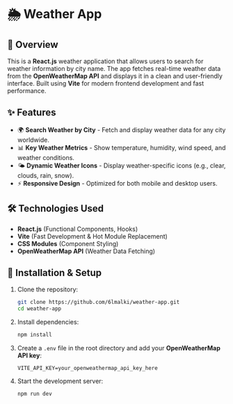# 🌦️ Weather App

## 🌟 Overview
This is a **React.js** weather application that allows users to search for weather information by city name. The app fetches real-time weather data from the **OpenWeatherMap API** and displays it in a clean and user-friendly interface. Built using **Vite** for modern frontend development and fast performance.

## ✨ Features
- 🌍 **Search Weather by City** - Fetch and display weather data for any city worldwide.
- 📊 **Key Weather Metrics** - Show temperature, humidity, wind speed, and weather conditions.
- 🌤️ **Dynamic Weather Icons** - Display weather-specific icons (e.g., clear, clouds, rain, snow).
- ⚡ **Responsive Design** - Optimized for both mobile and desktop users.

## 🛠️ Technologies Used
- **React.js** (Functional Components, Hooks)
- **Vite** (Fast Development & Hot Module Replacement)
- **CSS Modules** (Component Styling)
- **OpenWeatherMap API** (Weather Data Fetching)

## 🚀 Installation & Setup
1. Clone the repository:
   ```bash
   git clone https://github.com/6lmalki/weather-app.git
   cd weather-app
   ```
2. Install dependencies:
   ```bash
   npm install
   ```
3. Create a `.env` file in the root directory and add your **OpenWeatherMap API key**:
   ```env
   VITE_API_KEY=your_openweathermap_api_key_here
   ```
4. Start the development server:
   ```bash
   npm run dev
   ```
